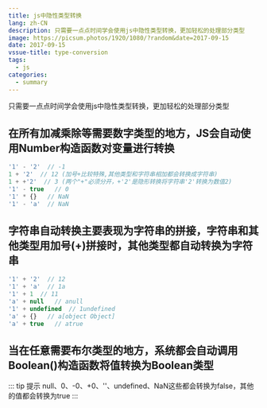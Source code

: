 ```yaml
---
title: js中隐性类型转换
lang: zh-CN
description: 只需要一点点时间学会使用js中隐性类型转换，更加轻松的处理部分类型
image: https://picsum.photos/1920/1080/?random&date=2017-09-15
date: 2017-09-15
vssue-title: type-conversion
tags:
  - js
categories:
  - summary
--- 
```


只需要一点点时间学会使用js中隐性类型转换，更加轻松的处理部分类型

<!-- more -->

## 在所有加减乘除等需要数字类型的地方，JS会自动使用Number构造函数对变量进行转换

``` js
'1' - '2'  // -1  
1 + '2'  // 12 (加号+比较特殊,其他类型和字符串相加都会转换成字符串)
1 + +'2'  // 3 (两个"+"必须分开，+'2'是隐形转换将字符串'2'转换为数值2)
'1' - true   // 0  
'1' * {}   // NaN  
'1' - 'a'  // NaN
```

## 字符串自动转换主要表现为字符串的拼接，字符串和其他类型用加号(+)拼接时，其他类型都自动转换为字符串
``` js
'1' + '2'  // 12  
'1' + 'a'  // 1a  
'1' + 1  // 11  
'a' + null   // anull  
'1' + undefined  // 1undefined  
'a' + {}   // a[object Object]  
'a' + true   // atrue  
```

## 当在任意需要布尔类型的地方，系统都会自动调用Boolean()构造函数将值转换为Boolean类型

::: tip 提示
null、0、-0、+0、''、undefined、NaN这些都会转换为false，其他的值都会转换为true
:::